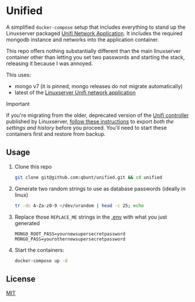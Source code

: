 # Unified

A simplified `docker-compose` setup that includes everything to stand up the Linuxserver packaged [Unifi Network Application](https://docs.linuxserver.io/images/docker-unifi-network-application/). It includes the required mongodb instance and networks into the application container.

This repo offers nothing substantially different than the main linuxserver container other than letting you set two passwords and starting the stack, releasing it because I was annoyed.

This uses:

- mongo v7 (it is pinned, mongo releases do not migrate automatically)
- latest of the [Linuxserver Unifi network application](https://docs.linuxserver.io/images/docker-unifi-network-application/)

> [!IMPORTANT]  
> If you're migrating from the older, deprecated version of the [Unifi controller](https://github.com/linuxserver/docker-unifi-controller) published by Linuxserver, [follow these instructions](https://docs.linuxserver.io/images/docker-unifi-network-application/#migration-from-unifi-controller) to export _both the settings and history_ before you proceed. You'll need to start these containers first and restore from backup.

## Usage

1. Clone this repo

    ```bash
    git clone git@github.com:qbunt/unified.git && cd unified
    ```

1. Generate two random strings to use as database passwords (ideally in linux)

    ```bash
    tr -dc A-Za-z0-9 </dev/urandom | head -c 25; echo
    ```

1. Replace those `REPLACE_ME` strings in the [.env](./.env) with what you just generated

    ```env
    MONGO_ROOT_PASS=yournewsupersecretpassword
    MONGO_PASS=yourothernewsupersecretpassword
    ```

3. Start the containers:

    ```sh
    docker-compose up -d
    ```

## License

[MIT](./license)
